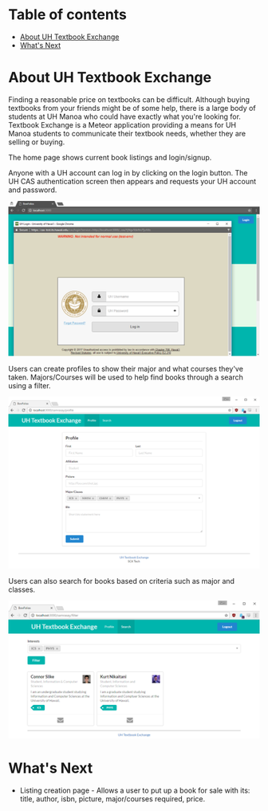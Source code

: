 # Table of contents

* [About UH Textbook Exchange](#about-uh-textbook-exchange)
* [What's Next](#whats-next)

# About UH Textbook Exchange 

Finding a reasonable price on textbooks can be difficult.  Although buying textbooks from your friends might be of some help, there is a large body of students at UH Manoa who could have exactly what you're looking for.  Textbook Exchange is a Meteor application providing a means for UH Manoa students to communicate their textbook needs, whether they are selling or buying.

The home page shows current book listings and login/signup.

Anyone with a UH account can log in by clicking on the login button.  The UH CAS authentication screen then appears and requests your UH account and password.

![](images/caslogin.png)

Users can create profiles to show their major and what courses they've taken.  Majors/Courses will be used to help find books through a search using a filter.

![](images/profile.png)

Users can also search for books based on criteria such as major and classes.

![](images/search.png)

# What's Next

* Listing creation page - Allows a user to put up a book for sale with its: title, author, isbn, picture, major/courses required, price.
